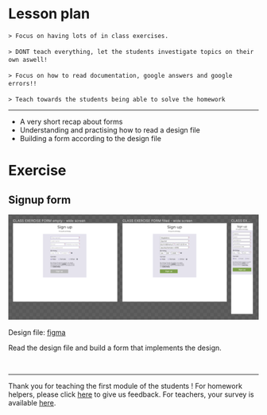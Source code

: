 # Lesson plan

```
> Focus on having lots of in class exercises.

> DONT teach everything, let the students investigate topics on their own aswell!

> Focus on how to read documentation, google answers and google errors!!

> Teach towards the students being able to solve the homework
```

---

- A very short recap about forms
- Understanding and practising how to read a design file
- Building a form according to the design file

# Exercise

## Signup form

![facebook signup](./assets/class-exercise-design.png)

Design file: [figma](https://www.figma.com/file/p0EjktmcYDCkRAqLhMOCV0/HTML%2FCSS-week3?node-id=0%3A1&t=SO0wI0YVRHM6UFHg-0)

Read the design file and build a form that implements the design.

<br/>
<hr/>

Thank you for teaching the first module of the students ! For homework helpers, please click [here](https://forms.gle/LjihPmxGrmuEGDUy7) to give us feedback. For teachers, your survey is available [here](https://forms.gle/o5AKSkvGhC8uy6gh6).
